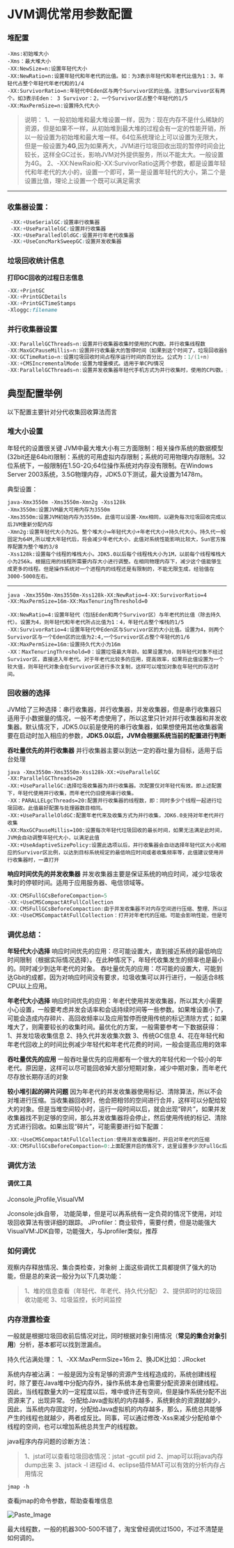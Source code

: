# JVM调优常用参数配置



### 堆配置



```undefined
-Xms:初始堆大小
-Xms：最大堆大小
-XX:NewSize=n:设置年轻代大小
-XX:NewRatio=n:设置年轻代和年老代的比值。如：为3表示年轻代和年老代比值为1：3，年轻代占整个年轻代年老代和的1/4
-XX:SurvivorRatio=n:年轻代中Eden区与两个Survivor区的比值。注意Survivor区有两个。如3表示Eden： 3 Survivor：2，一个Survivor区占整个年轻代的1/5
-XX:MaxPermSize=n:设置持久代大小
```

> 说明：
>  1、一般初始堆和最大堆设置一样，因为：现在内存不是什么稀缺的资源，但是如果不一样，从初始堆到最大堆的过程会有一定的性能开销，所以一般设置为初始堆和最大堆一样。64位系统理论上可以设置为无限大，但是一般设置为**4G**,因为如果再大，JVM进行垃圾回收出现的暂停时间会比较长，这样全GC过长，影响JVM对外提供服务，所以不能太大。一般设置为4G。
>  2、-XX:NewRaio和-XX:SurvivorRatio这两个参数，都是设置年轻代和年老代的大小的，设置一个即可，第一是设置年轻代的大小，第二个是设置比值，理论上设置一个既可以满足需求

------

### 收集器设置：



```css
 -XX:+UseSerialGC:设置串行收集器
 -XX:+UseParallelGC:设置并行收集器
 -XX:+UseParalledlOldGC:设置并行年老代收集器
 -XX:+UseConcMarkSweepGC:设置并发收集器
```

### 垃圾回收统计信息

**打印GC回收的过程日志信息**



```css
-XX:+PrintGC 
-XX:+PrintGCDetails
-XX:+PrintGCTimeStamps
-Xloggc:filename
```

### 并行收集器设置



```objectivec
-XX:ParallelGCThreads=n:设置并行收集器收集时使用的CPU数。并行收集线程数
-XX:MaxGCPauseMillis=n:设置并行收集最大的暂停时间（如果到这个时间了，垃圾回收器依然没有回收完，也会停止回收）
-XX:GCTimeRatio=n:设置垃圾回收时间占程序运行时间的百分比。公式为：1/(1+n)
-XX:+CMSIncrementalMode:设置为增量模式。适用于单CPU情况
-XX:ParallelGCThreads=n:设置并发收集器年轻代手机方式为并行收集时，使用的CPU数。并行收集线程数
```

## 典型配置举例

以下配置主要针对分代收集回收算法而言

### 堆大小设置

年轻代的设置很关键
 JVM中最大堆大小有三方面限制：相关操作系统的数据模型(32bit还是64bit)限制：系统的可用虚拟内存限制；系统的可用物理内存限制。32位系统下，一般限制在1.5G-2G;64位操作系统对内存没有限制。在Windows Server 2003系统，3.5G物理内存，JDK5.0下测试，最大设置为1478m。

典型设置：



```undefined
java-Xmx3550m -Xms3550m-Xmn2g -Xss128k
-Xmx3550m:设置JVM最大可用内存为3550m
-Xms3550m:设置JVM初始内存为3550m，此值可以设置-Xmx相同，以避免每次垃圾回收完成以后JVM重新分配内存
-Xmn2g:设置年轻代大小为2G。整个堆大小=年轻代大小+年老代大小+持久代大小。持久代一般固定为64M,所以增大年轻代后，将会减少年老代大小，此值对系统性能影响比较大，Sun官方推荐配置为整个堆的3/8
-Xss128k:设置每个线程的堆栈大小。JDK5.0以后每个线程栈大小为1M，以前每个线程堆栈大小为256k。根据应用的线程所需要内存大小进行调整。在相同物理内存下，减少这个值能够生成更多的线程。但是操作系统对一个进程内的线程还是有限制的，不能无限生成，经验值在3000-5000左右。
```

------



```undefined
java -Xmx3550m-Xms3550m-Xss128k-XX:NewRatio=4-XX:SurvivorRatio=4
-XX:MaxPermSize=16m-XX:MaxTenuringThreshold=0

-XX:NewRatio=4:设置年轻代（包括Eden和两个Survivor区）与年老代的比值（除去持久代）。设置为4，则年轻代和年老代所占比值为1：4，年轻代占整个堆栈的1/5
-XX:SurvivorRatio=4:设置年轻代中Eden区与Survivor区的大小比值。设置为4，则两个Survivor区与一个Eden区的比值为2:4,一个Survivor区占整个年轻代的1/6
-XX:MaxPermSize=16m:设置持久代大小为16m
-XX：MaxTenuringThreshold=0：设置垃圾最大年龄。如果设置为0，则年轻代对象不经过Survivor区，直接进入年老代。对于年老代比较多的应用，提高效率，如果将此值设置为一个较大值，则年轻代对象会在Survivor区进行多次复制，这样可以增加对象在年轻代的存活时间。
```

### 回收器的选择

JVM给了三种选择：串行收集器，并行收集器，并发收集器，但是串行收集器只适用于小数据量的情况，一般不考虑使用了，所以这里只针对并行收集器和并发收集器。默认情况下，JDK5.0以前是使用的串行收集器，如果想使用其他收集器需要在启动时加入相应的参数，**JDK5.0以后，JVM会根据系统当前的配置进行判断**

**吞吐量优先的并行收集器**
 并行收集器主要以到达一定的吞吐量为目标，适用于后台处理



```undefined
java -Xmx3550m-Xms3550m-Xss128k-XX:+UseParallelGC
-XX:ParallelGCThreads=20
-XX:+UseParallelGC:选择垃圾收集器为并行收集器。次配置仅对年轻代有效。即上述配置下，年轻代使用并行收集，而年老代仍旧使用串行收集。
-XX：PARALLELgcThreads=20:配置并行收集器的线程数，即：同时多少个线程一起进行垃圾回收。此值最好配置与处理器数目相同。
-XX:+UseParallelOldGC:配置年老代来及收集方式为并行收集，JDK6.0支持对年老代并行收集
-XX:MaxGCPauseMillis=100:设置每次年轻代垃圾回收的最长时间，如果无法满足此时间，JVM会自动调整年轻代大小，以满足此值
-XX:+UseAdaptiveSizePolicy:设置此选项以后，并行收集器会自动选择年轻代区大小和相应的Survivor区比例，以达到目标系统规定的最低响应时间或者收集频率等，此值建议使用并行收集器时，一直打开
```

**响应时间优先的并发收集器**
 并发收集器主要是保证系统的响应时间，减少垃圾收集时的停顿时间。适用于应用服务器、电信领域等。



```objectivec
-XX:CMSFullGCsBeforeCompaction=5
-XX:+UseCMSCompactAtFullCollection
-XX:CMSFullGCsBeforeCompaction:由于并发收集器不对内存空间进行压缩、整理、所以运行一段时间以后会产生“碎片”，使得运行效率降低。此值设置运行多少次GC以后对内存空间进行压缩、整理
-XX:+UseCMSCompactAtFullCollection：打开对年老代的压缩。可能会影响性能，但是可以消除碎片
```

### 调优总结：

**年轻代大小选择**
 响应时间优先的应用：尽可能设置大，直到接近系统的最低响应时间限制（根据实际情况选择）。在此种情况下，年轻代收集发生的频率也是最小的。同时减少到达年老代的对象。
 吞吐量优先的应用：尽可能的设置大，可能到达Gbit的成都，因为对响应时间没有要求，垃圾收集可以并行进行，一般适合8核CPU以上应用。

**年老代大小选择**
 响应时间优先的应用：年老代使用并发收集器，所以其大小需要小心设置，一般要考虑并发会话率和会话持续时间等一些参数。如果堆设置小了，可能会造成内存碎片、高回收频率以及应用暂停而使用传统的标记清除方式；如果堆大了，则需要较长的收集时间。最优化的方案，一般需要参考一下数据获得：
 1、并发垃圾收集信息
 2、持久代并发收集次数
 3、传统GC信息
 4、花在年轻代和年老代回收上的时间比例减少年轻代和年老代花费的时间，一般会提高应用的效率

**吞吐量优先的应用**
 一般吞吐量优先的应用都有一个很大的年轻代和一个较小的年老代。原因是，这样可以尽可能回收掉大部分短期对象，减少中期对象，而年老代尽存放长期存活的对象

**较小堆引起的碎片问题**
 因为年老代的并发收集器使用标记、清除算法，所以不会对堆进行压缩。当收集器回收时，他会把相邻的空间进行合并，这样可以分配给较大的对象。但是当堆空间较小时，运行一段时间以后，就会出现“碎片”，如果并发收集器找不到足够的空间，那么并发收集器将会停止，然后使用传统的标记、清除方式进行回收。如果出现“碎片”，可能需要进行如下配置：



```objectivec
-XX:+UseCMSCompactAtFullCollection:使用并发收集器时，开启对年老代的压缩
-XX:CMSFullGCsBeforeCompaction=0:上面配置开启的情况下，这里设置多少次FullGc后，对年老代进行压缩
```

### 调优方法

#### 调优工具

Jconsole,jProfile,VisualVM

Jconsole:jdk自带， 功能简单，但是可以再系统有一定负荷的情况下使用，对垃圾回收算法有很详细的跟踪。
 JProfiler：商业软件，需要付费，但是功能强大
 VisualVM:JDK自带，功能强大，与Jprofiler类似，推荐

### 如何调优

观察内存释放情况、集合类检查，对象树
 上面这些调优工具都提供了强大的功能，但是总的来说一般分为以下几类功能：

> 1、堆的信息查看（年轻代、年老代、持久代分配）
>  2、提供即时的垃圾回收功能呢
>  3、垃圾监控，长时间监控

### 内存泄露检查

一般就是根据垃圾回收前后情况对比，同时根据对象引用情况（**常见的集合对象引用**）分析，基本都可以找到泄漏点。

持久代沾满处理：
 1、-XX:MaxPermSize=16m
 2、换JDK比如：JRocket

系统内存被沾满：
 一般是因为没有足够的资源产生线程造成的，系统创建线程时，除了要在Java堆中分配内存外，操作系统本身也需要分配资源来创建线程。因此，当线程数量大的一定程度以后，堆中或许还有空间，但是操作系统分配不出资源来了，出现异常。
 分配给Java虚拟机的内存越多，系统剩余的资源就越少，因此，当系统内存固定时，分配给Java虚拟机的内存越多，那么，系统总共能够产生的线程也就越少，两者成反比。同事，可以通过修改-Xss来减少分配给单个线程的空间，也可以增加系统总共生产的线程数。

java程序内存问题的诊断方法：

> 1、jstat可以查看垃圾回收情况：jstat -gcutil pid
>  2、jmap可以将java内存dump出来
>  3、jstack -l 进程id
>  4、eclipse插件MAT可以有效的分析内存占用情况



```undefined
jmap -h
```

查看jmap的命令参数，帮助查看堆信息

![Paste_Image](JVM调优常用参数配置.assets/437049-ab099bd87e371ed4.png)

最大线程数，一般的机器300-500不错了，淘宝曾经调优过1500，不过不清楚是如何调的。